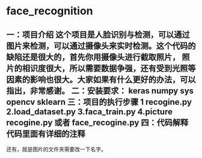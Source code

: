 # face_recognition
一：项目介绍
这个项目是人脸识别与检测，可以通过图片来检测，可以通过摄像头来实时检测。这个代码的缺陷还是很大的，首先你用摄像头进行截取照片，
照片的相识度很大，所以需要数据争强，还有受到光照等因素的影响也很大。大家如果有什么更好的办法，可以指出，非常感谢。
二：安装要求：
keras
numpy
sys
opencv
sklearn
三：项目的执行步骤
1 recogine.py
2.load_dataset.py
3.faca_train.py
4.picture recogine.py 或者 face_recogine.py
四：代码解释
代码里面有详细的注释
--------------------------------------------------------
还有，就是图片的文件夹需要改一下名字。

